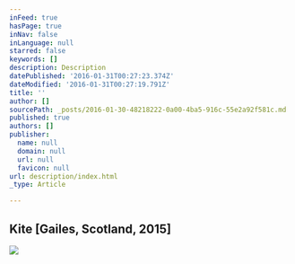 ```yaml
---
inFeed: true
hasPage: true
inNav: false
inLanguage: null
starred: false
keywords: []
description: Description
datePublished: '2016-01-31T00:27:23.374Z'
dateModified: '2016-01-31T00:27:19.791Z'
title: ''
author: []
sourcePath: _posts/2016-01-30-48218222-0a00-4ba5-916c-55e2a92f581c.md
published: true
authors: []
publisher:
  name: null
  domain: null
  url: null
  favicon: null
url: description/index.html
_type: Article

---
```

## Kite \[Gailes, Scotland, 2015\]
![](https://s3-us-west-2.amazonaws.com/the-grid-img/p/9dbc5985c2747f8e6c215148a0b17c238f1ea6a2.jpg)